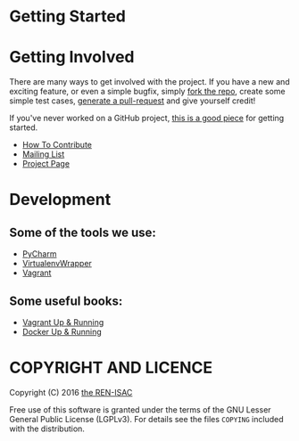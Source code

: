 # Getting Started

# Getting Involved
There are many ways to get involved with the project. If you have a new and exciting feature, or even a simple bugfix, simply [fork the repo](https://help.github.com/articles/fork-a-repo), create some simple test cases, [generate a pull-request](https://help.github.com/articles/using-pull-requests) and give yourself credit!

If you've never worked on a GitHub project, [this is a good piece](https://guides.github.com/activities/contributing-to-open-source) for getting started.

* [How To Contribute](contributing.md)  
* [Mailing List](https://groups.google.com/forum/#!forum/ci-framework)  
* [Project Page](http://csirtgadgets.org/collective-intelligence-framework/)

# Development
## Some of the tools we use:

* [PyCharm](https://www.jetbrains.com/pycharm/)
* [VirtualenvWrapper](https://virtualenvwrapper.readthedocs.org/en/latest/)
* [Vagrant](https://www.vagrantup.com/)

## Some useful books:

* [Vagrant Up & Running](http://www.amazon.com/Vagrant-Up-Running-Mitchell-Hashimoto/dp/1449335837/ref=sr_1_3?ie=UTF8&qid=1450109562&sr=8-3&keywords=ansible+up+and+running)
* [Docker Up & Running](http://www.amazon.com/Docker-Up-Running-Karl-Matthias/dp/1491917571/ref=sr_1_2?ie=UTF8&qid=1450109562&sr=8-2&keywords=ansible+up+and+running)


# COPYRIGHT AND LICENCE

Copyright (C) 2016 [the REN-ISAC](http://ren-isac.net)

Free use of this software is granted under the terms of the GNU Lesser General Public License (LGPLv3). For details see the files `COPYING` included with the distribution.
